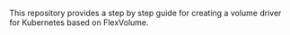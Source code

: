 This repository provides a step by step guide for creating a volume driver for Kubernetes based on FlexVolume.
